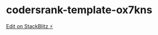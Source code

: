 # codersrank-template-ox7kns

[Edit on StackBlitz ⚡️](https://stackblitz.com/edit/codersrank-template-ox7kns)